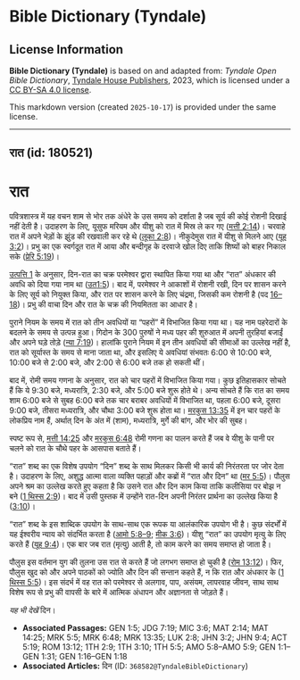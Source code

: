 # Bible Dictionary (Tyndale)

## License Information

**Bible Dictionary (Tyndale)** is based on and adapted from: _Tyndale Open Bible Dictionary_, [Tyndale House Publishers](https://tyndaleopenresources.com/), 2023, which is licensed under a [CC BY-SA 4.0 license](https://creativecommons.org/licenses/by-sa/4.0/legalcode.en).

This markdown version (created `2025-10-17`) is provided under the same license.



--------------------------------

## रात (id: 180521)

रात
===

पवित्रशास्त्र में यह वचन शाम से भोर तक अंधेरे के उस समय को दर्शाता है जब सूर्य की कोई रोशनी दिखाई नहीं देती है। उदाहरण के लिए, यूसुफ मरियम और यीशु को रात में मिस्र ले कर गए ([मत्ती 2:14](https://ref.ly/Matt2:14))। चरवाहे रात में अपने भेड़ों के झुंड की रखवाली कर रहे थे ([लूका 2:8](https://ref.ly/Luke2:8))। नीकुदेमुस रात में यीशु से मिलने आए ([यूह 3:2](https://ref.ly/John3:2))। प्रभु का एक स्वर्गदूत रात में आया और बन्दीगृह के दरवाजे खोल दिए ताकि शिष्यों को बाहर निकाल सके ([प्रेरि 5:19](https://ref.ly/Acts5:19))।

[उत्पत्ति 1](https://ref.ly/Gen1:1-Gen1:31) के अनुसार, दिन\-रात का चक्र परमेश्वर द्वारा स्थापित किया गया था और “रात” अंधकार की अवधि को दिया गया नाम था ([उत](https://ref.ly/Gen1:5)[1:5](https://ref.ly/Gen1:5))। बाद में, परमेश्वर ने आकाशों में रोशनी रखी, दिन पर शासन करने के लिए सूर्य को नियुक्त किया, और रात पर शासन करने के लिए चंद्रमा, जिसकी कम रोशनी है (पद [16–18](https://ref.ly/Gen1:16-Gen1:18))। प्रभु की वाचा दिन और रात के चक्र की नियमितता का आधार है।

पुराने नियम के समय में रात को तीन अवधियों या “पहरों” में विभाजित किया गया था। यह नाम पहरेदारों के बदलने के समय से उत्पन्न हुआ। गिदोन के 300 पुरुषों ने मध्य पहर की शुरुआत में अपनी तुरहियां बजाईं और अपने घड़े तोड़े ([न्या 7:19](https://ref.ly/Judg7:19))। हालांकि पुराने नियम में इन तीन अवधियों की सीमाओं का उल्लेख नहीं है, रात को सूर्यास्त के समय से माना जाता था, और इसलिए ये अवधियां संभवतः 6:00 से 10:00 बजे, 10:00 बजे से 2:00 बजे, और 2:00 से 6:00 बजे तक हो सकती थीं।

बाद में, रोमी समय गणना के अनुसार, रात को चार पहरों में विभाजित किया गया। कुछ इतिहासकार सोचते हैं कि ये 9:30 बजे, मध्यरात्रि, 2:30 बजे, और 5:00 बजे शुरू होते थे। अन्य सोचते हैं कि रात का समय शाम 6:00 बजे से सुबह 6:00 बजे तक चार बराबर अवधियों में विभाजित था, पहला 6:00 बजे, दूसरा 9:00 बजे, तीसरा मध्यरात्रि, और चौथा 3:00 बजे शुरू होता था। [मरकुस 13:35](https://ref.ly/Mark13:35) में इन चार पहरों के लोकप्रिय नाम हैं, अर्थात् दिन के अंत में (शाम), मध्यरात्रि, मुर्गे की बांग, और भोर की सुबह।

स्पष्ट रूप से, [मत्ती 14:25](https://ref.ly/Matt14:25) और [मरकुस 6:48](https://ref.ly/Mark6:48) रोमी गणना का पालन करते हैं जब वे यीशु के पानी पर चलने को रात के चौथे पहर के आसपास बताते हैं।

“रात” शब्द का एक विशेष उपयोग “दिन” शब्द के साथ मिलकर किसी भी कार्य की निरंतरता पर जोर देता है। उदाहरण के लिए, अशुद्ध आत्मा वाला व्यक्ति पहाड़ों और कब्रों में “रात और दिन” था ([मर 5:5](https://ref.ly/Mark5:5))। पौलुस अपने श्रम का उल्लेख करते हुए कहता है कि उसने रात और दिन काम किया ताकि कलीसिया पर बोझ न बने ([1 थिस्स 2:9](https://ref.ly/1Thess2:9))। बाद में उसी पुस्तक में उन्होंने रात\-दिन अपनी निरंतर प्रार्थना का उल्लेख किया है ([3:10](https://ref.ly/1Thess3:10))।

“रात” शब्द के इस शाब्दिक उपयोग के साथ\-साथ एक रूपक या आलंकारिक उपयोग भी है। कुछ संदर्भों में यह ईश्वरीय न्याय को संदर्भित करता है ([आमो 5:8–9](https://ref.ly/Amos5:8-Amos5:9); [मीक 3:6](https://ref.ly/Mic3:6))। यीशु “रात” का उपयोग मृत्यु के लिए करते हैं ([यूह 9:4](https://ref.ly/John9:4))। एक बार जब रात (मृत्यु) आती है, तो काम करने का समय समाप्त हो जाता है। 

पौलुस इस वर्तमान युग की तुलना उस रात से करते हैं जो लगभग समाप्त हो चुकी है ([रोम 13:12](https://ref.ly/Rom13:12))। फिर, पौलुस खुद को और अपने पाठकों को ज्योति और दिन की सन्तान कहते हैं, न कि रात और अंधकार के ([1 थिस्स 5:5](https://ref.ly/1Thess5:5))। इस संदर्भ में वह रात को परमेश्वर से अलगाव, पाप, असंयम, लापरवाह जीवन, साथ साथ विशेष रूप से प्रभु की वापसी के बारे में आत्मिक अंधापन और अज्ञानता से जोड़ते हैं।

*यह भी देखें* दिन।

* **Associated Passages:** GEN 1:5; JDG 7:19; MIC 3:6; MAT 2:14; MAT 14:25; MRK 5:5; MRK 6:48; MRK 13:35; LUK 2:8; JHN 3:2; JHN 9:4; ACT 5:19; ROM 13:12; 1TH 2:9; 1TH 3:10; 1TH 5:5; AMO 5:8–AMO 5:9; GEN 1:1–GEN 1:31; GEN 1:16–GEN 1:18
* **Associated Articles:** दिन (ID: `368582@TyndaleBibleDictionary`)

